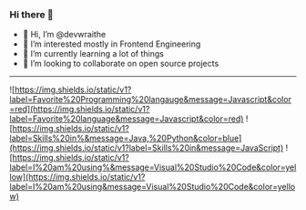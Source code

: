 ### Hi there 👋

<!--
**devwraithe/devwraithe** is a ✨ _special_ ✨ repository because its `README.md` (this file) appears on your GitHub profile.

Here are some ideas to get you started:

- 🔭 I’m currently working on ...
- 🌱 I’m currently learning ...
- 👯 I’m looking to collaborate on ...
- 🤔 I’m looking for help with ...
- 💬 Ask me about ...
- 📫 How to reach me: ...
- 😄 Pronouns: ...
- ⚡ Fun fact: ...
-->

- 👋 Hi, I’m @devwraithe
- 👀 I’m interested mostly in Frontend Engineering
- 🌱 I’m currently learning a lot of things
- 💞️ I’m looking to collaborate on open source projects

<hr style="border-width:1px;">

![https://img.shields.io/static/v1?label=Favorite%20Programming%20langauge&message=Javascript&color=red](https://img.shields.io/static/v1?label=Favorite%20language&message=Javascript&color=red) ![https://img.shields.io/static/v1?label=Skills%20in%&message=Java,%20Python&color=blue](https://img.shields.io/static/v1?label=Skills%20in&message=JavaScript) ![https://img.shields.io/static/v1?label=I%20am%20using%&message=Visual%20Studio%20Code&color=yellow](https://img.shields.io/static/v1?label=I%20am%20using&message=Visual%20Studio%20Code&color=yellow)
